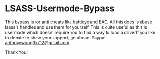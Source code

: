# LSASS-Usermode-Bypass
This bypass is for anti cheats like battleye and EAC. All this does is abuse lsass's handles and use them for yourself. This is quite useful as this is usermode which doesnt require you to find a way to load a driverIf you like to donate to show your support, go ahead. Paypal: anthonywong35712@gmail.com

Thank You!
